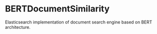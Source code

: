 # BERTDocumentSimilarity

Elasticsearch implementation of document search engine based on BERT architecture.
